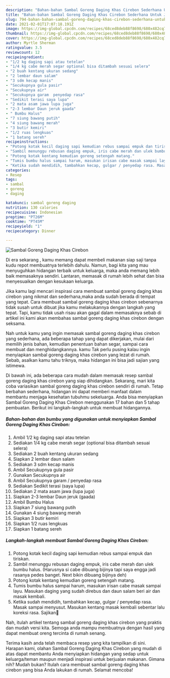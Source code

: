 ```yaml
---
description: "Bahan-bahan Sambal Goreng Daging Khas Cirebon Sederhana Untuk Jualan"
title: "Bahan-bahan Sambal Goreng Daging Khas Cirebon Sederhana Untuk Jualan"
slug: 794-bahan-bahan-sambal-goreng-daging-khas-cirebon-sederhana-untuk-jualan
date: 2021-02-01T17:07:18.191Z
image: https://img-global.cpcdn.com/recipes/68ced8deb88f8698/680x482cq70/sambal-goreng-daging-khas-cirebon-foto-resep-utama.jpg
thumbnail: https://img-global.cpcdn.com/recipes/68ced8deb88f8698/680x482cq70/sambal-goreng-daging-khas-cirebon-foto-resep-utama.jpg
cover: https://img-global.cpcdn.com/recipes/68ced8deb88f8698/680x482cq70/sambal-goreng-daging-khas-cirebon-foto-resep-utama.jpg
author: Myrtle Sherman
ratingvalue: 3.5
reviewcount: 12
recipeingredient:
- "1/2 kg daging sapi atau tetelan"
- "1/4 kg cabe merah segar optional bisa ditambah sesuai selera"
- "2 buah kentang ukuran sedang"
- "2 lembar daun salam"
- "3 sdm kecap manis"
- "Secukupnya gula pasir"
- "Secukupnya air"
- "Secukupnya garam  penyedap rasa"
- "Sedikit terasi saya lupa"
- "2 mata asam jawa lupa juga"
- "2-3 lembar Daun jeruk gaada"
- " Bumbu Halus"
- "7 siung bawang putih"
- "4 siung bawang merah"
- "3 butir kemiri"
- "1/2 ruas lengkuas"
- "1 batang sereh"
recipeinstructions:
- "Potong kotak kecil daging sapi kemudian rebus sampai empuk dan tiriskan."
- "Sambil menunggu rebusan daging empuk, iris cabe merah dan ulek bumbu halus. (Harusnya si cabe dibuang bijinya tapi saya engga jadi rasanya pedes banget. Next bikin dibuang bijinya deh)"
- "Potong kotak kentang kemudian goreng setengah matang."
- "Tumis bumbu halus sampai harum, masukan irisan cabe masak sampai layu. Masukan daging yang sudah direbus dan daun salam beri air dan masak kembali."
- "Ketika sudah mendidih, tambahkan kecap, gulgar / penyedap rasa. Masak sampai menyusut. Masukan kentang masak kembali sebentar lalu koreksi rasa. Sajikan🤤"
categories:
- Resep
tags:
- sambal
- goreng
- daging

katakunci: sambal goreng daging 
nutrition: 130 calories
recipecuisine: Indonesian
preptime: "PT26M"
cooktime: "PT45M"
recipeyield: "1"
recipecategory: Dinner

---
```



![Sambal Goreng Daging Khas Cirebon](https://img-global.cpcdn.com/recipes/68ced8deb88f8698/680x482cq70/sambal-goreng-daging-khas-cirebon-foto-resep-utama.jpg)

Di era  sekarang , kamu memang dapat membeli makanan siap saji tanpa kudu repot membuatnya terlebih dahulu. Namun, bagi kita yang mau menyuguhkan hidangan terbaik untuk keluarga, maka anda memang lebih baik memasaknya sendiri. Lantaran, memasak di rumah lebih sehat dan bisa menyesuaikan dengan kesukaan keluarga.

Jika kamu lagi mencari inspirasi cara membuat sambal goreng daging khas cirebon yang nikmat dan sederhana,maka anda sudah berada di tempat yang tepat. Cara membuat sambal goreng daging khas cirebon  sebenarnya tidak susah untuk dibuat jika kamu melakukannya dengan langkah yang tepat. Tapi, kamu tidak usah risau akan gagal dalam memasaknya 
sebab di artikel ini kami akan membahas sambal goreng daging khas cirebon dengan seksama.  



Nah untuk kamu yang ingin memasak sambal goreng daging khas cirebon yang sederhana, ada beberapa tahap yang dapat dikerjakan, mulai dari memilih jenis bahan, kemudian penentuan bahan segar, sampai cara membuat dan menghidangkannya. kamu Tak perlu pusing kalau ingin menyiapkan sambal goreng daging khas cirebon yang lezat di rumah. Sebab, asalkan kamu  tahu triknya, maka hidangan ini bisa jadi sajian yang istimewa.

Di bawah ini, ada beberapa cara mudah dalam memasak resep sambal goreng daging khas cirebon yang siap dihidangkan. Sekarang, mari kita coba variasikan sambal goreng daging khas cirebon sendiri di rumah. Tetap berbahan sederhana, hidangan ini dapat memberi manfaat dalam membantu menjaga kesehatan tubuhmu sekeluarga. Anda bisa menyiapkan Sambal Goreng Daging Khas Cirebon menggunakan 17 bahan dan 5 tahap pembuatan. Berikut ini langkah-langkah untuk membuat hidangannya.

<!--inarticleads1-->

##### Bahan-bahan dan bumbu yang digunakan untuk menyiapkan Sambal Goreng Daging Khas Cirebon:

1. Ambil 1/2 kg daging sapi atau tetelan
1. Sediakan 1/4 kg cabe merah segar (optional bisa ditambah sesuai selera)
1. Sediakan 2 buah kentang ukuran sedang
1. Siapkan 2 lembar daun salam
1. Sediakan 3 sdm kecap manis
1. Ambil Secukupnya gula pasir
1. Gunakan Secukupnya air
1. Ambil Secukupnya garam / penyedap rasa
1. Sediakan Sedikit terasi (saya lupa)
1. Sediakan 2 mata asam jawa (lupa juga)
1. Siapkan 2-3 lembar Daun jeruk (gaada)
1. Ambil  Bumbu Halus
1. Siapkan 7 siung bawang putih
1. Gunakan 4 siung bawang merah
1. Siapkan 3 butir kemiri
1. Siapkan 1/2 ruas lengkuas
1. Siapkan 1 batang sereh




<!--inarticleads2-->

##### Langkah-langkah membuat Sambal Goreng Daging Khas Cirebon:

1. Potong kotak kecil daging sapi kemudian rebus sampai empuk dan tiriskan.
1. Sambil menunggu rebusan daging empuk, iris cabe merah dan ulek bumbu halus. (Harusnya si cabe dibuang bijinya tapi saya engga jadi rasanya pedes banget. Next bikin dibuang bijinya deh)
1. Potong kotak kentang kemudian goreng setengah matang.
1. Tumis bumbu halus sampai harum, masukan irisan cabe masak sampai layu. Masukan daging yang sudah direbus dan daun salam beri air dan masak kembali.
1. Ketika sudah mendidih, tambahkan kecap, gulgar / penyedap rasa. Masak sampai menyusut. Masukan kentang masak kembali sebentar lalu koreksi rasa. Sajikan🤤




Nah, itulah artikel tentang  sambal goreng daging khas cirebon  yang praktis dan mudah versi kita. Semoga anda mampu membuatnya dengan hasil yang dapat membuat oreng tercinta di rumah senang. 

Terima kasih anda telah membaca resep yang kita tampilkan di sini. Harapan kami, olahan  Sambal Goreng Daging Khas Cirebon yang mudah di atas dapat membantu Anda menyiapkan hidangan yang sedap untuk keluarga/teman maupun menjadi inspirasi untuk berjualan makanan. Gimana nih? Mudah bukan? Itulah cara membuat sambal goreng daging khas cirebon yang bisa Anda lakukan di rumah. Selamat mencoba!

